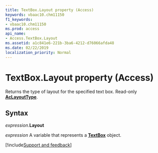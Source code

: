 ```yaml
---
title: TextBox.Layout property (Access)
keywords: vbaac10.chm11150
f1_keywords:
- vbaac10.chm11150
ms.prod: access
api_name:
- Access.TextBox.Layout
ms.assetid: a1c841e6-221b-3ba6-4212-d76066afda48
ms.date: 02/22/2019
localization_priority: Normal
---
```



# TextBox.Layout property (Access)

Returns the type of layout for the specified text box. Read-only **[AcLayoutType](Access.AcLayoutType.md)**.


## Syntax

_expression_.**Layout**

_expression_ A variable that represents a **[TextBox](Access.TextBox.md)** object.




[!include[Support and feedback](~/includes/feedback-boilerplate.md)]